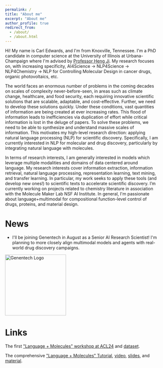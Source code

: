 ```yaml
---
permalink: /
title: "About me"
excerpt: "About me"
author_profile: true
redirect_from: 
  - /about/
  - /about.html
---
```


<!---
<p align="center">
  <img src="https://cnedwards.com/images/me.jpg?raw=true" alt="Photo" style="width: 450px;"/> 
</p>
-->

Hi! My name is Carl Edwards, and I'm from Knoxville, Tennessee. I'm a PhD candidate in computer science at the University of Illinois at Urbana-Champaign where I'm advised by [Professor Heng Ji](http://blender.cs.illinois.edu/hengji.html). My research focuses on, with increasing specificity, AI4Science &rarr; NLP4Science &rarr; NLP4Chemistry &rarr; NLP for Controlling Molecular Design in cancer drugs, organic photovoltaics, etc. 

The world faces an enormous number of problems in the coming decades on scales of complexity never-before-seen, in areas such as climate change, healthcare, and food security, each requiring innovative scientific solutions that are scalable, adaptable, and cost-effective. Further, we need to develop these solutions quickly. Under these conditions, vast quantities of information are being created at ever increasing rates. This flood of information leads to inefficiencies via duplication of effort while critical information is lost in the deluge of papers. To solve these problems, we need to be able to synthesize and understand massive scales of information. This motivates my high-level research direction: applying natural language processing (NLP) for scientific discovery. Specifically, I am currently interested in NLP for molecular and drug discovery, particularly by integrating natural language with molecules.

In terms of research interests, I am generally interested in models which leverage multiple modalities and domains of data centered around language. My research interests cover information extraction, information retrieval, natural language processing, representation learning, text mining, and transfer learning. In particular, my work seeks to apply these tools (and develop new ones!) to scientific texts to accelerate scientific discovery. I’m currently working on projects related to chemistry literature in association with the Molecule Maker Lab NSF AI Institute. In general, I'm passionate about language+multimodal for compositional function-level control of drugs, proteins, and material design.


News
=====

* I'll be joining Genentech in August as a Senior AI Research Scientist! I'm planning to more closely align multimodal models and agents with real-world drug discovery campaigns. 

<img src="https://cnedwards.com/images/genentech-logo.png?raw=true" alt="Genentech Logo" style="width: 200px;"/> 


Links
=====

The first ["Language + Molecules" workshop at ACL24](https://language-plus-molecules.github.io/) and [dataset](https://github.com/language-plus-molecules/LPM-24-Dataset).

The comprehensive ["Language + Molecules" Tutorial](https://language-plus-molecules.github.io/posts/tutorial/), [video](https://aclanthology.org/2024.eacl-tutorials.3/), [slides](https://github.com/language-plus-molecules/LPM-24-Tutorial/blob/main/tutorial_slides.pdf), and [material](https://github.com/language-plus-molecules/LPM-24-Tutorial). 




<!---

* Excited to have [Chemreasoner](https://arxiv.org/abs/2402.10980) accepted at ICML24! Really excited about this direction of integrating simulations with LLMs for molecular discovery!

* I'll be organizing the first ["Language + Molecules" workshop at ACL24](https://language-plus-molecules.github.io/) in Bangkok and presenting an introductory tutorial earlier at EACL24 in Malta! I'm very excited to contribute to building a community in this impactful new research area. 

<img src="https://cnedwards.com/images/logo3_inkscape_background.png?raw=true" alt="L+M Logo" style="width: 200px;"/> 

* I'll be interning at Genentech this summer on the AI research team. Excited to learn more about drug discovery in industry and hopefully do something impactful!

<img src="https://cnedwards.com/images/genentech-logo.png?raw=true" alt="Genentech Logo" style="width: 200px;"/> 

* I gave a talk on "[Language-Guided Scientific Discovery for Chemistry](https://twitter.com/CTC_Germany/status/1699412907652465054)" at the exciting new [Center for the Transformation of Chemistry](https://transforming-chemistry.org/)! [Here](https://cnedwards.com/files/CTC_talk_website.pdf) are the slides from my talk! In particular, I'm partial to [this key overview slide](https://cnedwards.com/files/CTC_key_slide.pdf). 

<img src="https://cnedwards.com/images/CTC.png?raw=true" alt="CTC Logo" style="width: 200px;"/> 


* I'm excited to have contributed to the exciting "[Artificial Intelligence for Science in Quantum, Atomistic, and Continuum Systems
](https://arxiv.org/abs/2307.08423)" survey! Particularly, my contribution focused on the " Natural Language-Guided Scientific Discovery" section.

-->



